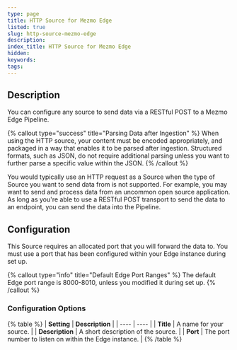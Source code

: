 ```yaml
---
type: page
title: HTTP Source for Mezmo Edge
listed: true
slug: http-source-mezmo-edge
description: 
index_title: HTTP Source for Mezmo Edge
hidden: 
keywords: 
tags: 
---
```


## Description

You can configure any source to send data via a RESTful POST to a Mezmo Edge Pipeline.

{% callout type="success" title="Parsing Data after Ingestion" %}
When using the HTTP source, your content must be encoded appropriately, and packaged in a way that enables it to be parsed after ingestion. Structured formats, such as JSON, do not require additional parsing unless you want to further parse a specific value within the JSON.
{% /callout %}

You would typically use an HTTP request as a Source when the type of Source you want to send data from is not supported. For example, you may want to send  and process data from an uncommon open source application.  As long as you're able to use a RESTful POST transport to send the data to an endpoint, you can send the data into the Pipeline.

## Configuration

This Source requires an allocated port that you will forward the data to. You must use a port that has been configured within your Edge instance during set up.

{% callout type="info" title="Default Edge Port Ranges" %}
The default Edge port range is 8000-8010, unless you modified it during set up.
{% /callout %}

### Configuration Options

{% table %}
| **Setting** | **Description** | 
| ---- | ---- | 
| **Title** | A name for your source. | 
| **Description** | A short description of the source. | 
| **Port** | The port number to listen on within the Edge instance. | 
{% /table %}